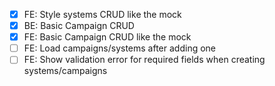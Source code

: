 - [x] FE: Style systems CRUD like the mock
- [x] BE: Basic Campaign CRUD
- [x] FE: Basic Campaign CRUD like the mock
- [ ] FE: Load campaigns/systems after adding one
- [ ] FE: Show validation error for required fields when creating systems/campaigns
